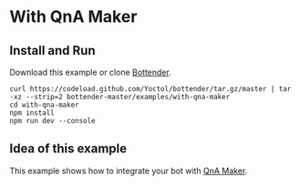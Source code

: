 # With QnA Maker

## Install and Run

Download this example or clone [Bottender](https://github.com/Yoctol/bottender).

```
curl https://codeload.github.com/Yoctol/bottender/tar.gz/master | tar -xz --strip=2 bottender-master/examples/with-qna-maker
cd with-qna-maker
npm install
npm run dev --console
```

## Idea of this example

This example shows how to integrate your bot with [QnA Maker](https://www.qnamaker.ai/).
